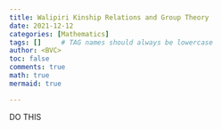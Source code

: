 ```yaml
---
title: Walipiri Kinship Relations and Group Theory
date: 2021-12-12
categories: [Mathematics]
tags: []     # TAG names should always be lowercase
author: <BVC>    
toc: false       
comments: true
math: true
mermaid: true

---
```

DO THIS
